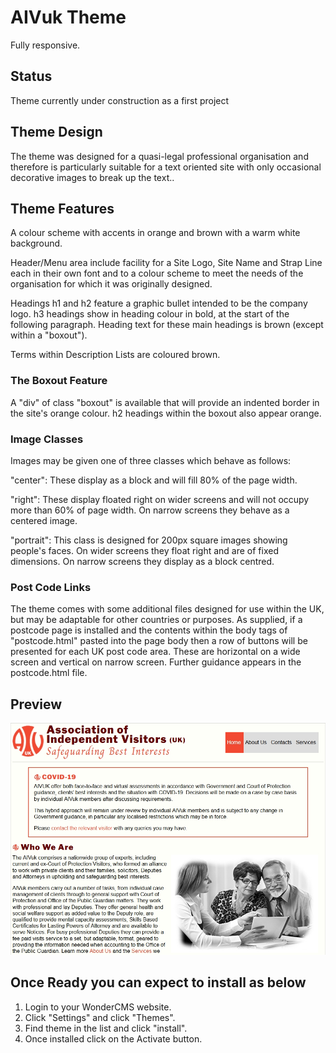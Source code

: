 # AIVuk Theme
Fully responsive.

## Status
Theme currently under construction as a first project

## Theme Design
The theme was designed for a quasi-legal professional organisation and
therefore is particularly suitable for a text oriented site with only occasional
decorative images to break up the text..

## Theme Features
A colour scheme with accents in orange and brown with a warm white background.

Header/Menu area include facility for a Site Logo, Site Name and Strap Line
each in their own font and to a colour scheme to meet the needs of the
organisation for which it was originally designed.

Headings h1 and h2 feature a graphic bullet intended to be the company logo.
h3 headings show in heading colour in bold, at the start of the following
paragraph. Heading text for these main headings is brown (except within a
"boxout").

Terms within Description Lists are coloured brown.

### The Boxout Feature
A "div" of class "boxout" is available that will provide an indented border
in the site's orange colour. h2 headings within the boxout also appear orange.

### Image Classes
Images may be given one of three classes which behave as follows:

"center": These display as a block and will fill 80% of the page width.

"right": These display floated right on wider screens and will not occupy
more than 60% of page width. On narrow screens they behave as a centered image.

"portrait": This class is designed for 200px square images showing people's
faces. On wider screens they float right and are of fixed dimensions. On
narrow screens they display as a block centred.

### Post Code Links
The theme comes with some additional files designed for use within the UK,
but may be adaptable for other countries or purposes. As supplied, if a
postcode page is installed and the contents within the body tags of
"postcode.html" pasted into the page body then a row of buttons will be
presented for each UK post code area. These are horizontal on a wide screen
and vertical on narrow screen. Further guidance appears in the postcode.html
file.

## Preview
![Theme preview](/preview.jpg)

## Once Ready you can expect to install as below

1. Login to your WonderCMS website.
2. Click "Settings" and click "Themes".
3. Find theme in the list and click "install".
4. Once installed click on the Activate button.
